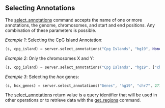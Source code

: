 ## Selecting Annotations

The [select_annotations](http://deepblue.mpi-inf.mpg.de/api.html#api-select_annotations) command accepts the name of one or more annotations, the genome, chromosomes, and start and end positions. Any combination of these parameters is possible.

*Example 1*: Selecting the CpG Island Annotation:
```python
(s, cpg_island) = server.select_annotations("Cpg Islands", "hg19", None, None, None, user_key)
```

*Example 2*: Only the chromosomes X and Y:
```python
(s, cpg_island) = server.select_annotations("Cpg Islands", "hg19", ["chrX", "chrY"], None, None, user_key)
```


*Example 3*: Selecting the *hox* genes:
```python
(s, hox_genes) = server.select_annotations("Genes", "hg19", "chr7", 27130000, 27250000, user_key)
```

The [select_annotations](http://deepblue.mpi-inf.mpg.de/api.html#api-select_annotations) return value is a query identifier that will be used in other operations or to retrieve data with the [get_regions](http://deepblue.mpi-inf.mpg.de/api.html#api-get_regions) command.